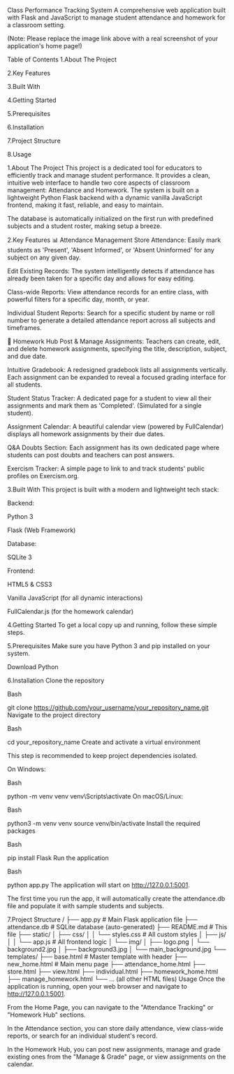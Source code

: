 
Class Performance Tracking System
A comprehensive web application built with Flask and JavaScript to manage student attendance and homework for a classroom setting.

(Note: Please replace the image link above with a real screenshot of your application's home page!)

Table of Contents
1.About The Project

2.Key Features

3.Built With

4.Getting Started

5.Prerequisites

6.Installation

7.Project Structure

8.Usage



1.About The Project
This project is a dedicated tool for educators to efficiently track and manage student performance. It provides a clean, intuitive web interface to handle two core aspects of classroom management: Attendance and Homework. The system is built on a lightweight Python Flask backend with a dynamic vanilla JavaScript frontend, making it fast, reliable, and easy to maintain.

The database is automatically initialized on the first run with predefined subjects and a student roster, making setup a breeze.

2.Key Features
📊 Attendance Management
Store Attendance: Easily mark students as 'Present', 'Absent Informed', or 'Absent Uninformed' for any subject on any given day.

Edit Existing Records: The system intelligently detects if attendance has already been taken for a specific day and allows for easy editing.

Class-wide Reports: View attendance records for an entire class, with powerful filters for a specific day, month, or year.

Individual Student Reports: Search for a specific student by name or roll number to generate a detailed attendance report across all subjects and timeframes.

📝 Homework Hub
Post & Manage Assignments: Teachers can create, edit, and delete homework assignments, specifying the title, description, subject, and due date.

Intuitive Gradebook: A redesigned gradebook lists all assignments vertically. Each assignment can be expanded to reveal a focused grading interface for all students.

Student Status Tracker: A dedicated page for a student to view all their assignments and mark them as 'Completed'. (Simulated for a single student).

Assignment Calendar: A beautiful calendar view (powered by FullCalendar) displays all homework assignments by their due dates.

Q&A Doubts Section: Each assignment has its own dedicated page where students can post doubts and teachers can post answers.

Exercism Tracker: A simple page to link to and track students' public profiles on Exercism.org.

3.Built With
This project is built with a modern and lightweight tech stack:

Backend:

Python 3

Flask (Web Framework)

Database:

SQLite 3

Frontend:

HTML5 & CSS3

Vanilla JavaScript (for all dynamic interactions)

FullCalendar.js (for the homework calendar)

4.Getting Started
To get a local copy up and running, follow these simple steps.

5.Prerequisites
Make sure you have Python 3 and pip installed on your system.

Download Python

6.Installation
Clone the repository

Bash

git clone https://github.com/your_username/your_repository_name.git
Navigate to the project directory

Bash

cd your_repository_name
Create and activate a virtual environment

This step is recommended to keep project dependencies isolated.

On Windows:

Bash

python -m venv venv
venv\Scripts\activate
On macOS/Linux:

Bash

python3 -m venv venv
source venv/bin/activate
Install the required packages

Bash

pip install Flask
Run the application

Bash

python app.py
The application will start on http://127.0.0.1:5001.

The first time you run the app, it will automatically create the attendance.db file and populate it with sample students and subjects.

7.Project Structure
/
├── app.py                  # Main Flask application file
├── attendance.db           # SQLite database (auto-generated)
├── README.md               # This file
├── static/
│   ├── css/
│   │   └── styles.css      # All custom styles
│   ├── js/
│   │   └── app.js          # All frontend logic
│   └── img/
│       ├── logo.png
│       └── background2.jpg
│       ├── background3.jpg
│       └── main_background.jpg
└── templates/
    ├── base.html           # Master template with header
    ├── new_home.html       # Main menu page
    ├── attendance_home.html
    ├── store.html
    ├── view.html
    ├── individual.html
    ├── homework_home.html
    ├── manage_homework.html
    └── ... (all other HTML files)
Usage
Once the application is running, open your web browser and navigate to http://127.0.0.1:5001.

From the Home Page, you can navigate to the "Attendance Tracking" or "Homework Hub" sections.

In the Attendance section, you can store daily attendance, view class-wide reports, or search for an individual student's record.

In the Homework Hub, you can post new assignments, manage and grade existing ones from the "Manage & Grade" page, or view assignments on the calendar.
